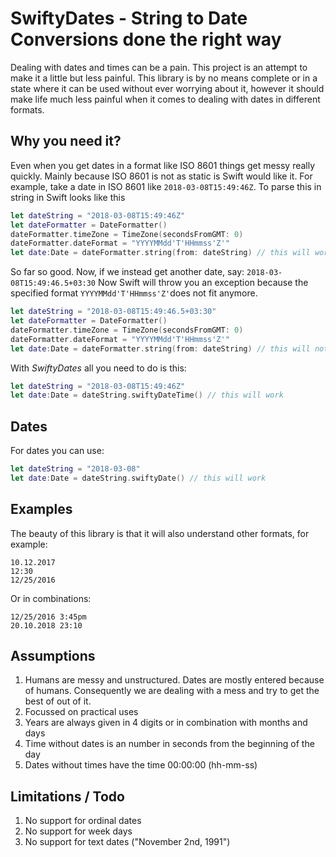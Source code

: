 # SwiftyDates - String to Date Conversions done the right way

Dealing with dates and times can be a pain. This project is an attempt to make it a little but less painful. This library is by no means complete or in a state where it can be used without ever worrying about it, however it should make life much less painful when it comes to dealing with dates in different formats.

## Why you need it?

Even when you get dates in a format like ISO 8601 things get messy really quickly. Mainly because ISO 8601 is not as static is Swift would like it. For example, take a date in ISO 8601 like `2018-03-08T15:49:46Z`. To parse this in string in Swift looks like this
```swift
let dateString = "2018-03-08T15:49:46Z"
let dateFormatter = DateFormatter()
dateFormatter.timeZone = TimeZone(secondsFromGMT: 0)
dateFormatter.dateFormat = "YYYYMMdd'T'HHmmss'Z'"
let date:Date = dateFormatter.string(from: dateString) // this will work.
```
So far so good. Now, if we instead get another date, say:  `2018-03-08T15:49:46.5+03:30` Now Swift will throw you an exception because the specified format `YYYYMMdd'T'HHmmss'Z'`does not fit anymore.

```swift
let dateString = "2018-03-08T15:49:46.5+03:30"
let dateFormatter = DateFormatter()
dateFormatter.timeZone = TimeZone(secondsFromGMT: 0)
dateFormatter.dateFormat = "YYYYMMdd'T'HHmmss'Z'"
let date:Date = dateFormatter.string(from: dateString) // this will not work work.
```

With _SwiftyDates_ all you need to do is this:
```swift
let dateString = "2018-03-08T15:49:46Z"
let date:Date = dateString.swiftyDateTime() // this will work
```

## Dates

For dates you can use:
```swift
let dateString = "2018-03-08"
let date:Date = dateString.swiftyDate() // this will work
```

## Examples

The beauty of this library is that it will also understand other formats, for example:
```
10.12.2017
12:30
12/25/2016
```

Or in combinations:
```
12/25/2016 3:45pm
20.10.2018 23:10
```

## Assumptions
1. Humans are messy and unstructured. Dates are mostly entered because of humans. Consequently we are dealing with a mess and try to get the best of out of it.
1. Focussed on practical uses
2. Years are always given in 4 digits or in combination with months and days
3. Time without dates is an number in seconds from the beginning of the day
4. Dates without times have the time 00:00:00 (hh-mm-ss)

## Limitations / Todo
1. No support for ordinal dates
2. No support for week days
3. No support for text dates ("November 2nd, 1991")
